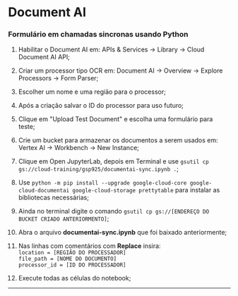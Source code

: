 
# Document AI


### Formulário em chamadas sincronas usando Python
1. Habilitar o Document AI em: APIs & Services -> Library -> Cloud Document AI API;  <br>

2. Criar um processor tipo OCR em: Document AI -> Overview -> Explore Processors -> Form Parser;  <br>

3. Escolher um nome e uma região para o processor;  <br>

4. Após a criação salvar o ID do processor para uso futuro;  <br>

5. Clique em "Upload Test Document" e escolha uma formulário para teste;  <br>

6. Crie um bucket para armazenar os documentos a serem usados em: Vertex AI -> Workbench -> New Instance; <br>

7. Clique em Open JupyterLab, depois em Terminal e use ` gsutil cp gs://cloud-training/gsp925/documentai-sync.ipynb . `; <br>

8. Use `python -m pip install --upgrade google-cloud-core google-cloud-documentai google-cloud-storage prettytable` para instalar as bibliotecas necessárias; <br>

9. Ainda no terminal digite o comando `gsutil cp gs://[ENDEREÇO DO BUCKET CRIADO ANTERIORMENTO]`; <br>

10. Abra o arquivo **documentai-sync.ipynb** que foi baixado anteriormente;

11. Nas linhas com comentários com **Replace** insira: <br>
	`location = [REGIÃO DO PROCESSADOR]` <br>
	`file_path = [NOME DO DOCUMENTO]` <br>
	`processor_id = [ID DO PROCESSADOR]` <br>

12. Execute todas as células do notebook;
_____
